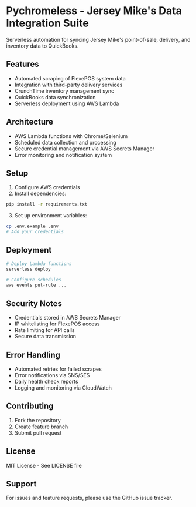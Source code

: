 # Pychromeless - Jersey Mike's Data Integration Suite

Serverless automation for syncing Jersey Mike's point-of-sale, delivery, and inventory data to QuickBooks.

## Features

- Automated scraping of FlexePOS system data
- Integration with third-party delivery services
- CrunchTime inventory management sync
- QuickBooks data synchronization
- Serverless deployment using AWS Lambda

## Architecture

- AWS Lambda functions with Chrome/Selenium
- Scheduled data collection and processing
- Secure credential management via AWS Secrets Manager
- Error monitoring and notification system

## Setup

1. Configure AWS credentials
2. Install dependencies:
```bash
pip install -r requirements.txt
```
3. Set up environment variables:
```bash
cp .env.example .env
# Add your credentials
```

## Deployment

```bash
# Deploy Lambda functions
serverless deploy

# Configure schedules
aws events put-rule ...
```

## Security Notes

- Credentials stored in AWS Secrets Manager
- IP whitelisting for FlexePOS access
- Rate limiting for API calls
- Secure data transmission

## Error Handling

- Automated retries for failed scrapes
- Error notifications via SNS/SES
- Daily health check reports
- Logging and monitoring via CloudWatch

## Contributing

1. Fork the repository
2. Create feature branch
3. Submit pull request

## License

MIT License - See LICENSE file

## Support

For issues and feature requests, please use the GitHub issue tracker.